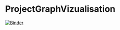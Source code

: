 # ProjectGraphVizualisation
[![Binder](https://mybinder.org/badge.svg)](https://mybinder.org/v2/gh/GonxheIdrizi/ProjectGraphVizualisation.git/master)
